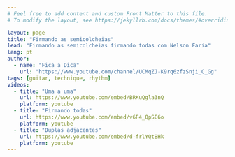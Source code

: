 ```yaml
---
# Feel free to add content and custom Front Matter to this file.
# To modify the layout, see https://jekyllrb.com/docs/themes/#overriding-theme-defaults

layout: page
title: "Firmando as semicolcheias"
lead: "Firmando as semicolcheias firmando todas com Nelson Faria"
lang: pt
author:
  - name: "Fica a Dica"
    url: "https://www.youtube.com/channel/UCMqZJ-K9rq6zfzSnji_C_Gg"
tags: [guitar, technique, rhythm]
videos:
  - title: "Uma a uma"
    url: https://www.youtube.com/embed/BRKuQgla3nQ
    platform: youtube
  - title: "Firmando todas"
    url: https://www.youtube.com/embed/v6F4_QpSE6o
    platform: youtube
  - title: "Duplas adjacentes"
    url: https://www.youtube.com/embed/d-frlYQtBHk
    platform: youtube
---
```


